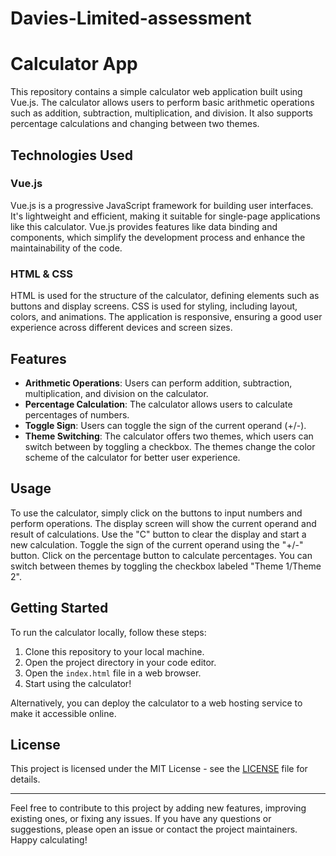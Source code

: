# Davies-Limited-assessment

# Calculator App

This repository contains a simple calculator web application built using Vue.js. The calculator allows users to perform basic arithmetic operations such as addition, subtraction, multiplication, and division. It also supports percentage calculations and changing between two themes.

## Technologies Used

### Vue.js
Vue.js is a progressive JavaScript framework for building user interfaces. It's lightweight and efficient, making it suitable for single-page applications like this calculator. Vue.js provides features like data binding and components, which simplify the development process and enhance the maintainability of the code.

### HTML & CSS
HTML is used for the structure of the calculator, defining elements such as buttons and display screens. CSS is used for styling, including layout, colors, and animations. The application is responsive, ensuring a good user experience across different devices and screen sizes.

## Features

- **Arithmetic Operations**: Users can perform addition, subtraction, multiplication, and division on the calculator.
- **Percentage Calculation**: The calculator allows users to calculate percentages of numbers.
- **Toggle Sign**: Users can toggle the sign of the current operand (+/-).
- **Theme Switching**: The calculator offers two themes, which users can switch between by toggling a checkbox. The themes change the color scheme of the calculator for better user experience.

## Usage

To use the calculator, simply click on the buttons to input numbers and perform operations. The display screen will show the current operand and result of calculations. Use the "C" button to clear the display and start a new calculation. Toggle the sign of the current operand using the "+/-" button. Click on the percentage button to calculate percentages. You can switch between themes by toggling the checkbox labeled "Theme 1/Theme 2".

## Getting Started

To run the calculator locally, follow these steps:

1. Clone this repository to your local machine.
2. Open the project directory in your code editor.
3. Open the `index.html` file in a web browser.
4. Start using the calculator!

Alternatively, you can deploy the calculator to a web hosting service to make it accessible online.

## License

This project is licensed under the MIT License - see the [LICENSE](LICENSE) file for details.

---

Feel free to contribute to this project by adding new features, improving existing ones, or fixing any issues. If you have any questions or suggestions, please open an issue or contact the project maintainers. Happy calculating!